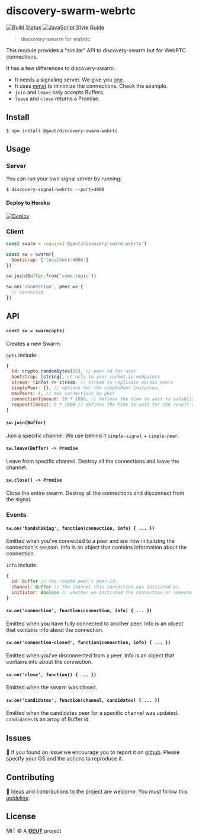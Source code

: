# discovery-swarm-webrtc

[![Build Status](https://travis-ci.com/geut/discovery-swarm-webrtc.svg?branch=master)](https://travis-ci.com/geut/discovery-swarm-webrtc)
[![JavaScript Style Guide](https://img.shields.io/badge/code_style-standard-brightgreen.svg)](https://standardjs.com)

> discovery-swarm for webrtc

This module provides a "similar" API to discovery-swarm but for WebRTC connections.

It has a few differences to discovery-swarm:

- It needs a signaling server. We give you [one](server).
- It uses [mmst](https://github.com/RangerMauve/mostly-minimal-spanning-tree) to minimize the connections. Check the example.
- `join` and `leave` only accepts Buffers.
- `leave` and `close` returns a Promise.

## Install

```
$ npm install @geut/discovery-swarm-webrtc
```

## Usage

### <a name="server"></a>Server

You can run your own signal server by running:

```
$ discovery-signal-webrtc --port=4000
```

#### Deploy to Heroku

[![Deploy](https://www.herokucdn.com/deploy/button.svg)](https://heroku.com/deploy)

### Client

```javascript
const swarm = require('@geut/discovery-swarm-webrtc')

const sw = swarm({
  bootstrap: ['localhost:4000']
})

sw.join(Buffer.from('some-topic'))

sw.on('connection', peer => {
  // connected
})
```

## API

#### `const sw = swarm(opts)`

Creates a new Swarm.

`opts` include:

```javascript
{
  id: crypto.randomBytes(32), // peer-id for user
  bootstrap: [string], // urls to your socket.io endpoints
  stream: (info) => stream, // stream to replicate across peers
  simplePeer: {}, // options for the simplePeer instances,
  maxPeers: 4, // max connections by peer
  connectionTimeout: 10 * 1000, // defines the time to wait to establish a connection,
  requestTimeout: 5 * 1000 // defines the time to wait for the result of a request to the server
}
```

#### `sw.join(Buffer)`

Join a specific channel. We use behind it `simple-signal` + `simple-peer`.

#### `sw.leave(Buffer) -> Promise`

Leave from specific channel. Destroy all the connections and leave the channel.

#### `sw.close() -> Promise`

Close the entire swarm. Destroy all the connections and disconnect from the signal.

### Events

#### `sw.on('handshaking', function(connection, info) { ... })`

Emitted when you've connected to a peer and are now initializing the connection's session. Info is an object that contains information about the connection.

`info` include:

``` js
{
  id: Buffer // the remote peer's peer-id.
  channel: Buffer // the channel this connection was initiated on.
  initiator: Boolean // whether we initiated the connection or someone else did
}
```

#### `sw.on('connection', function(connection, info) { ... })`

Emitted when you have fully connected to another peer. Info is an object that contains info about the connection.

#### `sw.on('connection-closed', function(connection, info) { ... })`

Emitted when you've disconnected from a peer. Info is an object that contains info about the connection.

#### `sw.on('close', function() { ... })`

Emitted when the swarm was closed.

#### `sw.on('candidates', function(channel, candidates) { ... })`

Emitted when the candidates peer for a specific channel was updated. `candidates` is an array of Buffer id.

## <a name="issues"></a> Issues

:bug: If you found an issue we encourage you to report it on [github](https://github.com/geut/moleculer-browser/issues). Please specify your OS and the actions to reproduce it.

## <a name="contribute"></a> Contributing

:busts_in_silhouette: Ideas and contributions to the project are welcome. You must follow this [guideline](https://github.com/geut/moleculer-browser/blob/master/CONTRIBUTING.md).

## License

MIT © A [**GEUT**](http://geutstudio.com/) project
